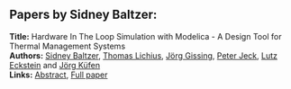 <h2>Papers by Sidney Baltzer:</h2>
<p>
<b>Title:</b> Hardware In The Loop Simulation with Modelica - A Design Tool for Thermal Management Systems<br />
<b>Authors:</b> <a href="../authors/author_19.html">Sidney Baltzer</a>, <a href="../authors/author_196.html">Thomas Lichius</a>, <a href="../authors/author_114.html">Jörg Gissing</a>, <a href="../authors/author_146.html">Peter Jeck</a>, <a href="../authors/author_81.html">Lutz Eckstein</a> and <a href="../authors/author_177.html">Jörg Küfen</a><br />
<b>Links:</b> <a href="../abstracts/abstract_43.pdf">Abstract</a>, <a href="../submissions/ECP14096401_BaltzerLichiusGissingJeckEcksteinKufen.pdf">Full paper</a>
</p>